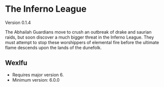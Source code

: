 # The Inferno League
Version 0.1.4

The Abhailah Guardians move to crush an outbreak of drake and saurian raids, but soon discover a much bigger threat in the Inferno League. They must attempt to stop these worshippers of elemental fire before the ultimate flame descends upon the lands of the dunefolk.

## Wexlfu
* Requires major version 6.
* Minimum version: 6.0.0
